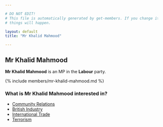 ```yaml
---

# DO NOT EDIT!
# This file is automatically generated by get-members. If you change it, bad
# things will happen.

layout: default
title: "Mr Khalid Mahmood"

---
```


## Mr Khalid Mahmood

**Mr Khalid Mahmood** is an MP in the **Labour** party.

{% include members/mr-khalid-mahmood.md %}

### What is Mr Khalid Mahmood interested in?


* [Community Relations](/interests/community-relations.html)
* [British Industry](/interests/british-industry.html)
* [International Trade](/interests/international-trade.html)
* [Terrorism](/interests/terrorism.html)
